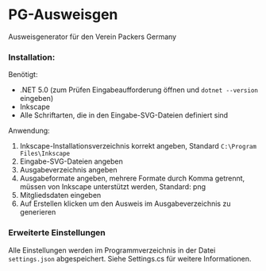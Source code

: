 # PG-Ausweisgen
Ausweisgenerator für den Verein Packers Germany

### Installation:

Benötigt:
- .NET 5.0 (zum Prüfen Eingabeaufforderung öffnen und `dotnet --version` eingeben)
- Inkscape
- Alle Schriftarten, die in den Eingabe-SVG-Dateien definiert sind

Anwendung:
1. Inkscape-Installationsverzeichnis korrekt angeben, Standard `C:\Program Files\Inkscape`
2. Eingabe-SVG-Dateien angeben
3. Ausgabeverzeichnis angeben
4. Ausgabeformate angeben, mehrere Formate durch Komma getrennt, müssen von Inkscape unterstützt werden, Standard: png
5. Mitgliedsdaten eingeben
6. Auf Erstellen klicken um den Ausweis im Ausgabeverzeichnis zu generieren

### Erweiterte Einstellungen
Alle Einstellungen werden im Programmverzeichnis in der Datei `settings.json` abgespeichert. Siehe Settings.cs für weitere Informationen.
